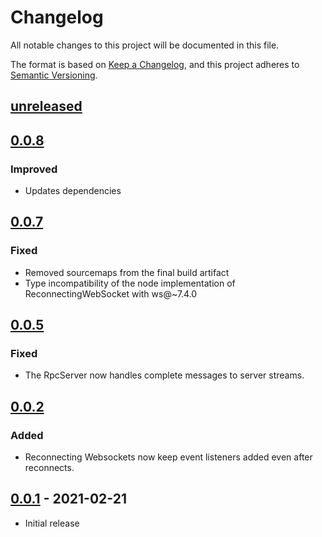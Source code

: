 # Changelog

All notable changes to this project will be documented in this file.

The format is based on [Keep a Changelog](https://keepachangelog.com/en/1.0.0/),
and this project adheres to [Semantic Versioning](https://semver.org/spec/v2.0.0.html).

## [unreleased]

## [0.0.8]

### Improved

- Updates dependencies

## [0.0.7]

### Fixed

- Removed sourcemaps from the final build artifact
- Type incompatibility of the node implementation of ReconnectingWebSocket with ws@~7.4.0

## [0.0.5]

### Fixed

- The RpcServer now handles complete messages to server streams.

## [0.0.2]

### Added 

- Reconnecting Websockets now keep event listeners added even after reconnects.

## [0.0.1] - 2021-02-21

- Initial release

[unreleased]: https://github.com/0cfg/0cfg-rpc/compare/v0.0.7..HEAD
[0.0.8]: https://github.com/0cfg/0cfg-rpc/releases/tag/v0.0.7
[0.0.7]: https://github.com/0cfg/0cfg-rpc/releases/tag/v0.0.7
[0.0.5]: https://github.com/0cfg/0cfg-rpc/releases/tag/v0.0.5
[0.0.2]: https://github.com/0cfg/0cfg-rpc/releases/tag/v0.0.2
[0.0.1]: https://github.com/0cfg/0cfg-rpc/releases/tag/v0.0.1